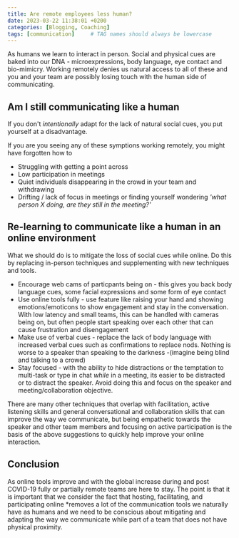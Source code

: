 ```yaml
---
title: Are remote employees less human?
date: 2023-03-22 11:38:01 +0200
categories: [Blogging, Coaching]
tags: [communication]     # TAG names should always be lowercase
---
```


As humans we learn to interact in person. Social and physical cues are baked into our DNA - microexpressions, body language, eye contact and bio-mimicry. Working remotely denies us natural access to all of these and you and your team are possibly losing touch with the human side of communicating.

## Am I still communicating like a human
If you don't *intentionally* adapt for the lack of natural social cues, you put yourself at a  disadvantage. 

If you are you seeing any of these symptions working remotely, you might have forgotten how to

- Struggling with getting a point across
- Low participation in meetings
- Quiet individuals disappearing in the crowd in your team and withdrawing
- Drifting / lack of focus in meetings or finding yourself wondering *'what person X doing, are they still in the meeting?'*

## Re-learning to communicate like a human in an online environment
What we should do is to mitigate the loss of social cues while online. Do this by replacing in-person techniques and supplementing with new techniques and tools.

- Encourage web cams of particpants being on - this gives you back body language cues, some facial expressions and some form of eye contact
- Use online tools fully - use feature like raising your hand and showing emotions/emoticons to show engagement and stay in the conversation. With low latency and small teams, this can be handled with cameras being on, but often people start speaking over each other that can cause frustration and disengagement
- Make use of verbal cues - replace the lack of body language with increased verbal cues such as confirmations to replace nods. Nothing is worse to a speaker than speaking to the darkness -(imagine being blind and talking to a crowd)
- Stay focused - with the ability to hide distractions or the temptation to multi-task or type in chat *while* in a meeting, its easier to be distracted or to distract the speaker. Avoid doing this and focus on the speaker and meeting/collaboration objective.

There are many other techniques that overlap with facilitation, active listening skills and general conversational and collaboration skills that can improve the way we communicate, but being empathetic towards the speaker and other team members and focusing on active participation is the basis of the above suggestions to quickly help improve your online interaction.

## Conclusion
As online tools improve and with the global increase during and post COVID-19 fully or partially remote teams are here to stay. The point is that it is important that we consider the fact that hosting, facilitating, and participating online *removes a lot of the communication tools we naturally have as humans and we need to be conscious about mitigating and adapting the way we communicate while part of a team that does not have physical proximity.